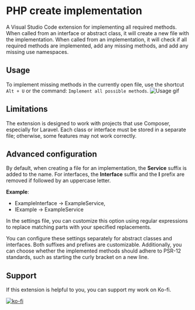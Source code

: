 # PHP create implementation
A Visual Studio Code extension for implementing all required methods. When called from an interface or abstract class, it will create a new file with the implementation. When called from an implementation, it will check if all required methods are implemented, add any missing methods, and add any missing use namespaces.

## Usage

To implement missing methods in the currently open file, use the shortcut ```Alt + U``` or the command: ```Implement all possible methods```.
![Usage gif](https://raw.githubusercontent.com/Bartlomiej-Stec/php-create-implementation/main/images/usage.gif)

## Limitations
The extension is designed to work with projects that use Composer, especially for Laravel. Each class or interface must be stored in a separate file; otherwise, some features may not work correctly.

## Advanced configuration
By default, when creating a file for an implementation, the **Service** suffix is added to the name. For interfaces, the **Interface** suffix and the **I** prefix are removed if followed by an uppercase letter. 

**Example**:
- ExampleInterface -> ExampleService,
- IExample -> ExampleService

In the settings file, you can customize this option using regular expressions to replace matching parts with your specified replacements.

You can configure these settings separately for abstract classes and interfaces. Both suffixes and prefixes are customizable. Additionally, you can choose whether the implemented methods should adhere to PSR-12 standards, such as starting the curly bracket on a new line.

## Support
If this extension is helpful to you, you can support my work on Ko-fi.

[![ko-fi](https://storage.ko-fi.com/cdn/brandasset/kofi_button_blue.png)](https://ko-fi.com/S6S6PH8KM)
